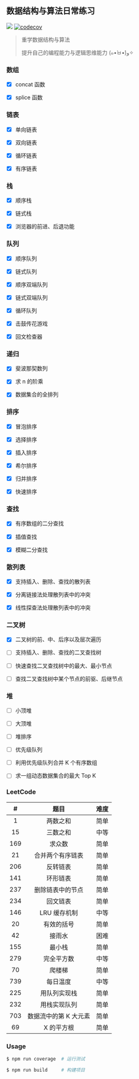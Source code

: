 ## 数据结构与算法日常练习

![](https://travis-ci.org/RetroAstro/data-structures-and-algorithms.svg?branch=master) [![codecov](https://codecov.io/gh/RetroAstro/data-structures-and-algorithms/branch/master/graph/badge.svg)](https://codecov.io/gh/RetroAstro/data-structures-and-algorithms)  

> 重学数据结构与算法
>
> 提升自己的编程能力与逻辑思维能力  (๑•̀ㅂ•́)و✧ 

### 数组

- [x] concat 函数 

- [x] splice 函数 

### 链表

- [x] 单向链表 

- [x] 双向链表 

- [x] 循环链表 

- [x] 有序链表 

### 栈

- [x] 顺序栈 

- [x] 链式栈 

- [x] 浏览器的前进、后退功能 

### 队列

- [x] 顺序队列 

- [x] 链式队列 

- [x] 顺序双端队列 

- [x] 链式双端队列 

- [x] 循环队列 

- [x] 击鼓传花游戏 

- [x] 回文检查器 

### 递归

- [x] 斐波那契数列

- [x] 求 n 的阶乘

- [x] 数据集合的全排列 

### 排序

- [x] 冒泡排序

- [x] 选择排序

- [x] 插入排序

- [x] 希尔排序

- [x] 归并排序 

- [x] 快速排序

### 查找

- [x] 有序数组的二分查找

- [x] 插值查找

- [x] 模糊二分查找

### 散列表

- [x] 支持插入、删除、查找的散列表

- [x] 分离链接法处理散列表中的冲突

- [x] 线性探查法处理散列表中的冲突

### 二叉树

- [x] 二叉树的前、中、后序以及层次遍历

- [ ] 支持插入、删除、查找的二叉查找树

- [ ] 快速查找二叉查找树中的最大、最小节点

- [ ] 查找二叉查找树中某个节点的前驱、后继节点

### 堆

- [ ] 小顶堆

- [ ] 大顶堆

- [ ] 堆排序

- [ ] 优先级队列

- [ ] 利用优先级队列合并 K 个有序数组

- [ ] 求一组动态数据集合的最大 Top K

### LeetCode

| # | 题目 | 难度 |
|:-:| :-: | :--: |
| 1 | 两数之和 | 简单 |
| 15 | 三数之和 | 中等 |
| 169 | 求众数 | 简单 |
| 21 | 合并两个有序链表 | 简单 |
| 206 | 反转链表 | 简单 |
| 141 | 环形链表 | 简单 |
| 237 | 删除链表中的节点 | 简单 |
| 234 | 回文链表 | 简单 |
| 146 | LRU 缓存机制 | 中等 |
| 20 | 有效的括号 | 简单 |
| 42 | 接雨水 | 困难 |
| 155 | 最小栈 | 简单 |
| 279 | 完全平方数 | 中等 |
| 70 | 爬楼梯 | 简单 |
| 739 | 每日温度 | 中等 |
| 225 | 用队列实现栈 | 简单 |
| 232 | 用栈实现队列 | 简单 |
| 703 | 数据流中的第 K 大元素 | 简单 |
| 69 | X 的平方根 | 简单 |

### Usage 

```bash
$ npm run coverage  # 运行测试

$ npm run build     # 构建项目
```

